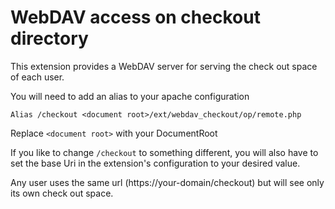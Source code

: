 WebDAV access on checkout directory
====================================

This extension provides a WebDAV server for serving the check out
space of each user.

You will need to add an alias to your apache configuration

    Alias /checkout <document root>/ext/webdav_checkout/op/remote.php

Replace `<document root>` with your DocumentRoot

If you like to change `/checkout` to something different, you will also
have to set the base Uri in the extension's configuration to your
desired value.

Any user uses the same url (https://your-domain/checkout) but will
see only its own check out space.
